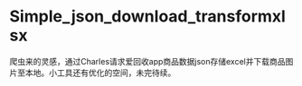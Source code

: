 # Simple_json_download_transformxlsx
爬虫来的灵感，通过Charles请求爱回收app商品数据json存储excel并下载商品图片至本地。小工具还有优化的空间，未完待续。
